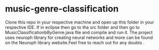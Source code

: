 # music-genre-classification

Clone this repo in your respective machine and open up this folder in your respective IDE.
If in eclipse then go to the src folder and then go to MusicClassificationbByGenre.java file and compile and run it.
The project uses neuroph library for creating neural networks and more can be found on the Neuroph library website.Feel free to reach out for any doubts .
